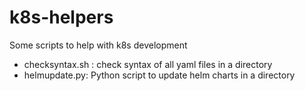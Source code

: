 # k8s-helpers
Some scripts to help with k8s development

* checksyntax.sh : check syntax of all yaml files in a directory
* helmupdate.py: Python script to update helm charts in a directory